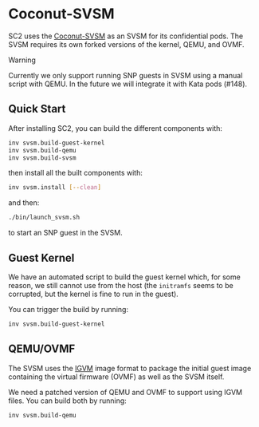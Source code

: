 # Coconut-SVSM

SC2 uses the [Coconut-SVSM](https://github.com/coconut-svsm/svsm) as an SVSM for
its confidential pods. The SVSM requires its own forked versions of the kernel,
QEMU, and OVMF.

> [!WARNING]
> Currently we only support running SNP guests in SVSM using a manual script
> with QEMU. In the future we will integrate it with Kata pods (#148).

## Quick Start

After installing SC2, you can build the different components with:

```bash
inv svsm.build-guest-kernel
inv svsm.build-qemu
inv svsm.build-svsm
```

then install all the built components with:

```bash
inv svsm.install [--clean]
```

and then:

```bash
./bin/launch_svsm.sh
```

to start an SNP guest in the SVSM.

## Guest Kernel

We have an automated script to build the guest kernel which, for some reason,
we still cannot use from the host (the `initramfs` seems to be corrupted, but
the kernel is fine to run in the guest).

You can trigger the build by running:

```bash
inv svsm.build-guest-kernel
```

## QEMU/OVMF

The SVSM uses the [IGVM](https://github.com/microsoft/igvm) image format to
package the initial guest image containing the virtual firmware (OVMF) as well
as the SVSM itself.

We need a patched version of QEMU and OVMF to support using IGVM files. You
can build both by running:

```bash
inv svsm.build-qemu
```
